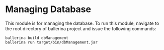 # Managing Database

This module is for managing the database. To run this module, navigate to the root directory of ballerina project and issue the following commands: 

    ballerina build dbManagement
    ballerina run target/bin/dbManagement.jar